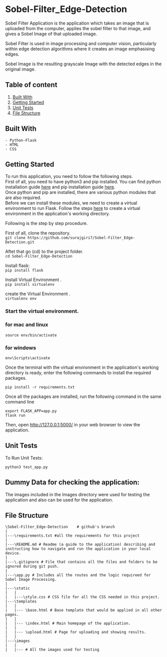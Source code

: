 # Sobel-Filter_Edge-Detection

Sobel Filter Application is the application which takes an image that is uploaded from the computer, applies the sobel filter to that image, and gives a Sobel Image of that uploaded image.

Sobel Filter is used in image processing and computer vision, particularly within edge detection algorithms where it creates an image emphasising edges.

Sobel Image is the resulting grayscale Image with the detected edges in the original image.

## Table of content
1. [Built With](#bw)
2. [Getting Started](#gs)
3. [Unit Tests](#ut)
4. [File Structure](#fs)


## <a name="bw">Built With</a>
    - Python-Flask
    - HTML
    - CSS

## <a name="gs">Getting Started</a>
To run this application, you need to follow the following steps.\
First of all, you need to have python3 and pip installed. You can find python installation guide [here](https://www.python.org/downloads/) and pip installation guide [here](https://pip.pypa.io/en/stable/installation/). \
Once python and pip are installed, there are various python modules that are also required. \
Before we can install these modules, we need to create a virtual environment to run Flask. Follow the steps [here](https://flask.palletsprojects.com/en/2.0.x/installation/) to create a virtual environment in the application's working directory. <br>

Following is the step by step procedure. <br>

First of all, clone the repository. <br>
    ``` git clone https://github.com/surajgiri7/Sobel-Filter_Edge-Detection.git ```

Aftet that go (cd) to the project folder. <br>
    ``` cd Sobel-Filter_Edge-Detection ```

Install flask: <br>
    ```pip install flask```

Install Virtual Environment .\
    ```pip install virtualenv```

create the Virtual Environment .\
    ```virtualenv env```

### Start the virtual environment.
### for mac and linux
    
    source env/bin/activate

### for windows

    env\Scripts\activate 

Once the terminal with the virtual environment in the application's working directory is ready, enter the following commands to install the required packages.

    pip install -r requirements.txt


Once all the packages are installed, run the following command in the same command line

    export FLASK_APP=app.py
    flask run

Then, open http://127.0.0.1:5000/ in your web browser to view the application.

## <a name="ut">Unit Tests</a>
To Run Unit Tests:

    python3 test_app.py

## Dummy Data for checking the application:
The images included in the Images directory were used for testing the application and also can be used for the application.

## <a name="fs">File Structure</a>
	\Sobel-Filter_Edge-Detection 	# github's branch
    |
    |---\requirements.txt #all the requirements for this project
    |
    |---\README.md # Readme (a guide to the application) describing and instructing how to navigate and run the application in your local device.
    |
    |---\.gitignore # File that contains all the files and folders to be ignored during git push.
    |
    |---\app.py # Includes all the routes and the logic requireed for Sobel Image Processing.
    |
    |---\static
    |	| 
    |   |---\style.css # CSS file for all the CSS needed in this project.
	|---\templates
    |   |
    |   |--- \base.html # Base template that would be applied in all other pages.
    |   |
    |   |--- \index.html # Main homepage of the application.
    |   |
    |   |--- \upload.html # Page for uploading and showing results.
    |   |
    |---\images
    |   |
    |   |--- # All the images used for testing
    
